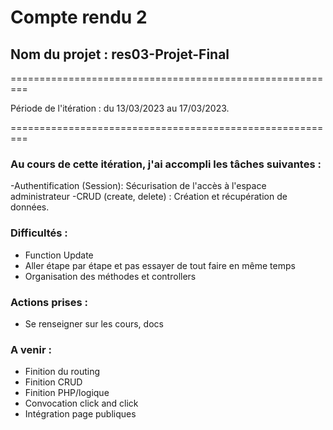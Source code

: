 # Compte rendu 2

## Nom du projet : res03-Projet-Final

=========================================================

Période de l'itération : du 13/03/2023 au 17/03/2023.

=========================================================

### Au cours de cette itération, j'ai accompli les tâches suivantes : 

-Authentification (Session): Sécurisation de l'accès à l'espace administrateur
-CRUD (create, delete) : Création et récupération de données.

### Difficultés :

- Function Update 
- Aller étape par étape et pas essayer de tout faire en même temps
- Organisation des méthodes et controllers

### Actions prises : 

- Se renseigner sur les cours, docs

### A venir :

- Finition du routing
- Finition CRUD
- Finition PHP/logique 
- Convocation click and click
- Intégration page publiques


